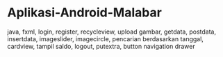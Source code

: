 # Aplikasi-Android-Malabar
java, fxml, login, register, recycleview, upload gambar, getdata, postdata, insertdata, imageslider, imagecircle, pencarian berdasarkan tanggal, cardview, tampil saldo, logout, putextra, button navigation drawer
